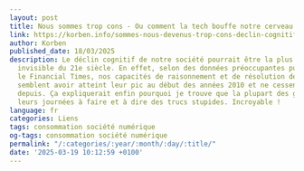 ```yaml
---
layout: post
title: Nous sommes trop cons - Ou comment la tech bouffe notre cerveau
link: https://korben.info/sommes-nous-devenus-trop-cons-declin-cognitif-ere-numerique.html
author: Korben
published_date: 18/03/2025
description: Le déclin cognitif de notre société pourrait être la plus grande menace
  invisible du 21e siècle. En effet, selon des données préoccupantes publiées par
  le Financial Times, nos capacités de raisonnement et de résolution de problèmes
  semblent avoir atteint leur pic au début des années 2010 et ne cessent de décliner
  depuis. Ça expliquerait enfin pourquoi je trouve que la plupart des gens passent
  leurs journées à faire et à dire des trucs stupides. Incroyable !
language: fr
categories: Liens
tags: consommation société numérique
og-tags: consommation société numérique
permalink: "/:categories/:year/:month/:day/:title/"
date: '2025-03-19 10:12:59 +0100'
---
```

